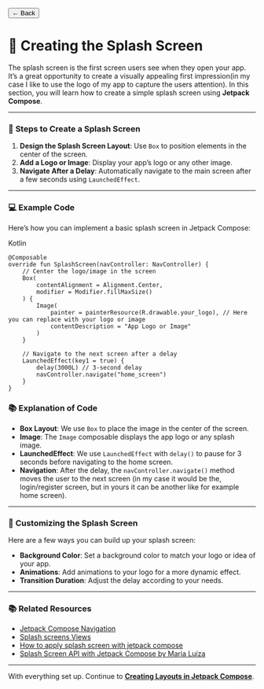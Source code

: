 <button onclick="window.history.back()" class="back-button">← Back</button>

# 🌟 **Creating the Splash Screen**

The splash screen is the first screen users see when they open your app. It’s a great opportunity to create a visually appealing first impression(in my case I like to use the logo of my app to capture the users attention). In this section, you will learn how to create a simple splash screen using **Jetpack Compose**.

---

### 🚀 **Steps to Create a Splash Screen**

1. **Design the Splash Screen Layout**: Use `Box` to position elements in the center of the screen.
2. **Add a Logo or Image**: Display your app’s logo or any other image.
3. **Navigate After a Delay**: Automatically navigate to the main screen after a few seconds using `LaunchedEffect`.

---

### 💻 **Example Code**

Here’s how you can implement a basic splash screen in Jetpack Compose:

Kotlin
```
@Composable
override fun SplashScreen(navController: NavController) {
    // Center the logo/image in the screen
    Box(
        contentAlignment = Alignment.Center,
        modifier = Modifier.fillMaxSize()
    ) {
        Image(
            painter = painterResource(R.drawable.your_logo), // Here you can replace with your logo or image
            contentDescription = "App Logo or Image"
        )
    }

    // Navigate to the next screen after a delay
    LaunchedEffect(key1 = true) {
        delay(3000L) // 3-second delay
        navController.navigate("home_screen")
    }
}
```

### 📚 **Explanation of Code**
- **Box Layout**: We use `Box` to place the image in the center of the screen.
- **Image**: The `Image` composable displays the app logo or any splash image.
- **LaunchedEffect**: We use `LaunchedEffect` with `delay()` to pause for 3 seconds before navigating to the home screen.
- **Navigation**: After the delay, the `navController.navigate()` method moves the user to the next screen (in my case it would be the, login/register screen, but in yours it can be another like for example home screen).

---

### 🎨 **Customizing the Splash Screen**
Here are a few ways you can build up your splash screen:

- **Background Color**: Set a background color to match your logo or idea of your app.
- **Animations**: Add animations to your logo for a more dynamic effect.
- **Transition Duration**: Adjust the delay according to your needs.

---

### 📚 **Related Resources**
- [Jetpack Compose Navigation](https://developer.android.com/jetpack/compose/navigation)
- [Splash screens Views](https://developer.android.com/develop/ui/views/launch/splash-screen)
- [How to apply splash screen with jetpack compose](https://stackoverflow.com/questions/77187576/how-to-apply-splash-screen-with-jetpack-compose)
- [Splash Screen API with Jetpack Compose by Maria Luíza](https://medium.com/mobile-app-development-publication/splash-screen-api-with-jetpack-compose-9001c561b9c8)

---

With everything set up. Continue to **[Creating Layouts in Jetpack Compose](layouts.md)**.
